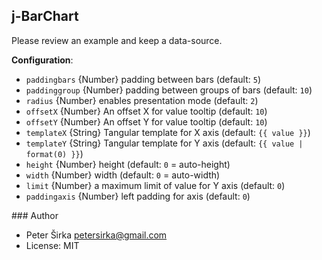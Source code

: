 ## j-BarChart

Please review an example and keep a data-source.

__Configuration__:

- `paddingbars` {Number} padding between bars (default: `5`)
- `paddinggroup` {Number} padding between groups of bars (default: `10`)
- `radius` {Number} enables presentation mode (default: `2`)
- `offsetX` {Number} An offset X for value tooltip (default: `10`)
- `offsetY` {Number} An offset Y for value tooltip (default: `10`)
- `templateX` {String} Tangular template for X axis (default: `{{ value }}`)
- `templateY` {String} Tangular template for Y axis (default: `{{ value | format(0) }}`)
- `height` {Number} height (default: `0` = auto-height)
- `width` {Number} width (default: `0` = auto-width)
- `limit` {Number} a maximum limit of value for Y axis (default: `0`)
- `paddingaxis` {Number} left padding for axis (default: `0`)

### Author

- Peter Širka <petersirka@gmail.com>
- License: MIT